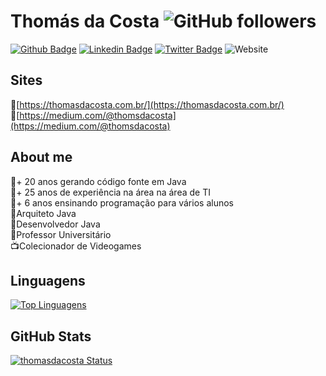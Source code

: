 # Thomás da Costa ![GitHub followers](https://img.shields.io/github/followers/thomasdacosta?style=social)

[![Github Badge](https://img.shields.io/badge/-Github-000?style=flat-square&logo=Github&logoColor=white&link=https://github.com/thomasdacosta)](https://github.com/thomasdacosta)
[![Linkedin Badge](https://img.shields.io/badge/-LinkedIn-blue?style=flat-square&logo=Linkedin&logoColor=white&link=https://www.linkedin.com/in/thomasdacosta/)](https://www.linkedin.com/in/thomasdacosta/)
[![Twitter Badge](https://img.shields.io/badge/-Twitter-1ca0f1?style=flat-square&labelColor=1ca0f1&logo=twitter&logoColor=white&link=https://twitter.com/thomasdacosta)](https://twitter.com/thomasdacosta)
![Website](https://img.shields.io/website?url=https%3A%2F%2Fthomasdacosta.com.br%2F)

## Sites
🔸️[https://thomasdacosta.com.br/](https://thomasdacosta.com.br/)<br/>
🔸️[https://medium.com/@thomsdacosta](https://medium.com/@thomsdacosta)

## About me

🔸️+ 20 anos gerando código fonte em Java<br/>
🔸️+ 25 anos de experiência na área na área de TI<br/>
🔸️+ 6 anos ensinando programação para vários alunos<br/>
🔸️Arquiteto Java<br/>
🔸️Desenvolvedor Java<br/> 
🔸Professor Universitário<br/>
📺Colecionador de Videogames<br/>

## Linguagens
[![Top Linguagens](https://github-readme-stats.vercel.app/api/top-langs/?username=thomasdacosta&layout=compact)](https://github.com/thomasdacosta?tab=repositories)

## GitHub Stats
[![thomasdacosta Status](https://github-readme-stats.vercel.app/api?username=thomasdacosta&show_icons=true)](https://github.com/thomasdacosta?tab=repositories)
